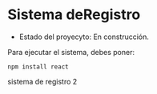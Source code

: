 <h1> Sistema deRegistro </h1>

- Estado del proyecyto: En construcción.


Para ejecutar el sistema, debes poner:

  ```npm install react```

sistema de registro 2
